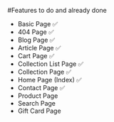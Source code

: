 #Features to do and already done

- Basic Page ✅
- 404 Page ✅
- Blog Page ✅
- Article Page ✅
- Cart Page ✅
- Collection List Page ✅
- Collection Page ✅
- Home Page (Index) ✅
- Contact Page ✅
- Product Page
- Search Page
- Gift Card Page